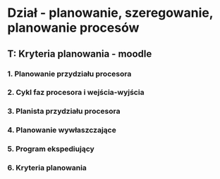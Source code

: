 # Dział - planowanie, szeregowanie, planowanie procesów

## T: Kryteria planowania - moodle

### 1. Planowanie przydziału procesora

### 2. Cykl faz procesora i wejścia-wyjścia

### 3. Planista przydziału procesora

### 4. Planowanie wywłaszczające

### 5. Program ekspediujący

### 6. Kryteria planowania

